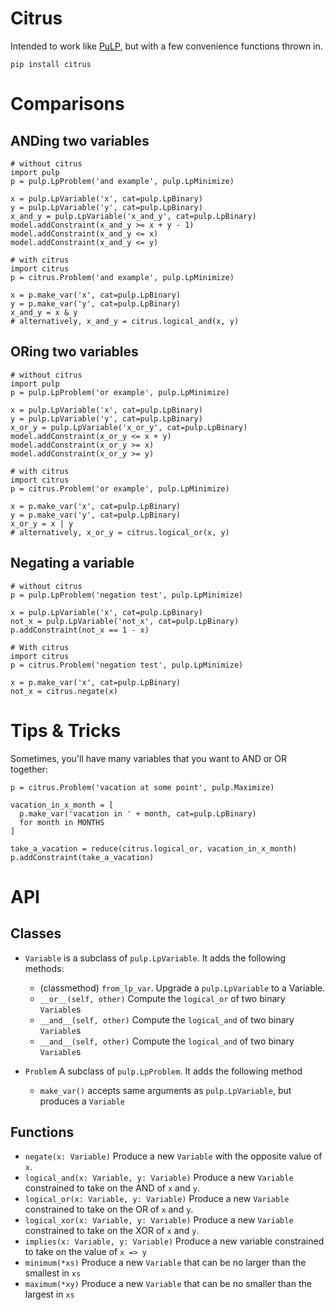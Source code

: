 # Citrus

Intended to work like [PuLP](https://github.com/coin-or/pulp), but with a few convenience functions thrown in.

```
pip install citrus
```

# Comparisons

## ANDing two variables

```
# without citrus
import pulp
p = pulp.LpProblem('and example', pulp.LpMinimize)

x = pulp.LpVariable('x', cat=pulp.LpBinary)
y = pulp.LpVariable('y', cat=pulp.LpBinary)
x_and_y = pulp.LpVariable('x_and_y', cat=pulp.LpBinary)
model.addConstraint(x_and_y >= x + y - 1)
model.addConstraint(x_and_y <= x)
model.addConstraint(x_and_y <= y)
```

```
# with citrus
import citrus
p = citrus.Problem('and example', pulp.LpMinimize)

x = p.make_var('x', cat=pulp.LpBinary)
y = p.make_var('y', cat=pulp.LpBinary)
x_and_y = x & y
# alternatively, x_and_y = citrus.logical_and(x, y)
```

## ORing two variables

```
# without citrus
import pulp
p = pulp.LpProblem('or example', pulp.LpMinimize)

x = pulp.LpVariable('x', cat=pulp.LpBinary)
y = pulp.LpVariable('y', cat=pulp.LpBinary)
x_or_y = pulp.LpVariable('x_or_y', cat=pulp.LpBinary)
model.addConstraint(x_or_y <= x + y)
model.addConstraint(x_or_y >= x)
model.addConstraint(x_or_y >= y)
```

```
# with citrus
import citrus
p = citrus.Problem('or example', pulp.LpMinimize)

x = p.make_var('x', cat=pulp.LpBinary)
y = p.make_var('y', cat=pulp.LpBinary)
x_or_y = x | y
# alternatively, x_or_y = citrus.logical_or(x, y)
```

## Negating a variable

```
# without citrus
p = pulp.LpProblem('negation test', pulp.LpMinimize)

x = pulp.LpVariable('x', cat=pulp.LpBinary)
not_x = pulp.LpVariable('not_x', cat=pulp.LpBinary)
p.addConstraint(not_x == 1 - x)
```

```
# With citrus
import citrus
p = citrus.Problem('negation test', pulp.LpMinimize)

x = p.make_var('x', cat=pulp.LpBinary)
not_x = citrus.negate(x)
```

# Tips & Tricks

Sometimes, you'll have many variables that you want to AND or OR together:

```
p = citrus.Problem('vacation at some point', pulp.Maximize)

vacation_in_x_month = [
  p.make_var('vacation in ' + month, cat=pulp.LpBinary)
  for month in MONTHS
]

take_a_vacation = reduce(citrus.logical_or, vacation_in_x_month)
p.addConstraint(take_a_vacation)
```

# API

## Classes

- `Variable` is a subclass of `pulp.LpVariable`. It adds the following methods:
  - (classmethod) `from_lp_var`. Upgrade a `pulp.LpVariable` to a Variable.
  - `__or__(self, other)` Compute the `logical_or` of two binary `Variable`s
  - `__and__(self, other)` Compute the `logical_and` of two binary `Variable`s
  - `__and__(self, other)` Compute the `logical_and` of two binary `Variable`s

- `Problem` A subclass of `pulp.LpProblem`. It adds the following method
  - `make_var()` accepts same arguments as `pulp.LpVariable`, but produces a `Variable`

## Functions

- `negate(x: Variable)` Produce a new `Variable` with the opposite value of `x`.
- `logical_and(x: Variable, y: Variable)` Produce a new `Variable` constrained to take on the AND of `x` and `y`.
- `logical_or(x: Variable, y: Variable)` Produce a new `Variable` constrained to take on the OR of `x` and `y`.
- `logical_xor(x: Variable, y: Variable)` Produce a new `Variable` constrained to take on the XOR of `x` and `y`.
- `implies(x: Variable, y: Variable)` Produce a new variable constrained to take on the value of `x => y`
- `minimum(*xs)` Produce a new `Variable` that can be no larger than the smallest in `xs`
- `maximum(*xy)` Produce a new `Variable` that can be no smaller than the largest in `xs`
